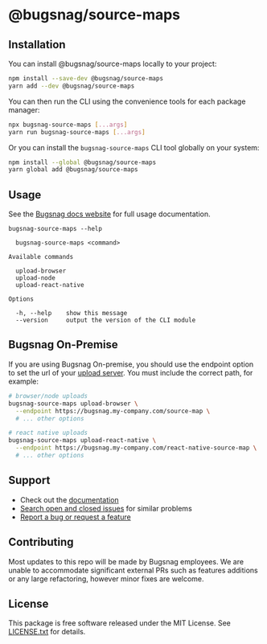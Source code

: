 # @bugsnag/source-maps

## Installation

You can install @bugsnag/source-maps locally to your project:

```sh
npm install --save-dev @bugsnag/source-maps
yarn add --dev @bugsnag/source-maps
```

You can then run the CLI using the convenience tools for each package manager:

```sh
npx bugsnag-source-maps [...args]
yarn run bugsnag-source-maps [...args]
```

Or you can install the `bugsnag-source-maps` CLI tool globally on your system:

```sh
npm install --global @bugsnag/source-maps
yarn global add @bugsnag/source-maps
```

## Usage

See the [Bugsnag docs website](https://docs.bugsnag.com/build-integrations/js/#uploading-source-maps) for full usage documentation.

```
bugsnag-source-maps --help

  bugsnag-source-maps <command>

Available commands

  upload-browser
  upload-node
  upload-react-native

Options

  -h, --help    show this message
  --version     output the version of the CLI module
```

## Bugsnag On-Premise

If you are using Bugsnag On-premise, you should use the endpoint option to set the url of your [upload server](https://docs.bugsnag.com/on-premise/single-machine/service-ports/#bugsnag-upload-server). You must include the correct path, for example:

```sh
# browser/node uploads
bugsnag-source-maps upload-browser \
  --endpoint https://bugsnag.my-company.com/source-map \
  # ... other options

# react native uploads
bugsnag-source-maps upload-react-native \
  --endpoint https://bugsnag.my-company.com/react-native-source-map \
  # ... other options
```

## Support

* Check out the [documentation](https://docs.bugsnag.com/build-integrations/js/#uploading-source-maps)
* [Search open and closed issues](https://github.com/bugsnag/bugsnag-source-maps/issues?q=+) for similar problems
* [Report a bug or request a feature](https://github.com/bugsnag/bugsnag-source-maps/issues/new)

## Contributing

Most updates to this repo will be made by Bugsnag employees. We are unable to accommodate significant external PRs such as features additions or any large refactoring, however minor fixes are welcome.

## License

This package is free software released under the MIT License. See [LICENSE.txt](./LICENSE.txt) for details.
